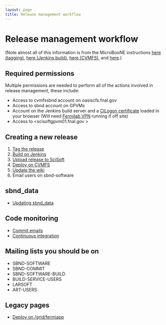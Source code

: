 ```yaml
---
layout: page
title: Release management workflow
---
```




Release management workflow
==========================================================================

(Note almost all of this information is from the MicroBooNE instructions
[here (tagging)](Tagging.html), [here (Jenkins
build)](Jenkins_Build.html), [here
(CVMFS)](Oasis.html), and
[here](Uboone_data.html).)



Required permissions
------------------------------------------------------------

Multiple permissions are needed to perform all of the actions involved
in release management, these include:

-   Access to cvmfssbnd account on oasiscfs.fnal.gov
-   Access to sbnd account on GPVMs
-   Account on the Jenkins build server and a [CILogon
    certificate](Setting_up_access_with_CILogon_certificate.html)
    loaded in your browser (Will need [Fermilab
    VPN](VPN.html) running if off site)
-   Access to <scisoftgpvm01.fnal.gov >



Creating a new release
----------------------------------------------------------------

1.  [Tag the release](Tagging_a_release.html)
2.  [Build on Jenkins](Building_a_release_on_Jenkins.html)
3.  [Upload release to SciSoft](Write_files_to_SciSoft.html)
4.  [Deploy on CVMFS](Deploying_a_release_on_CVMFS.html)
5.  [Update the
    wiki](Updating_the_wiki_for_a_new_release.html)
6.  Email users on sbnd-software



sbnd\_data
---------------------------------------

-   [Updating sbnd\_data](Updating_sbnd_data.html)



Code monitoring
--------------------------------------------------

-   [Commit emails](Commit_emails.html)
-   [Continuous integration](Continuous_integration.html)



Mailing lists you should be on
--------------------------------------------------------------------------------

-   SBND-SOFTWARE
-   SBND-COMMIT
-   SBND-SOFTWARE-BUILD
-   BUILD-SERVICE-USERS
-   LARSOFT
-   ART-USERS



Legacy pages
--------------------------------------------

-   [Deploy on
    /grid/fermiapp](Deploying_a_release_on_fermigrid.html)
